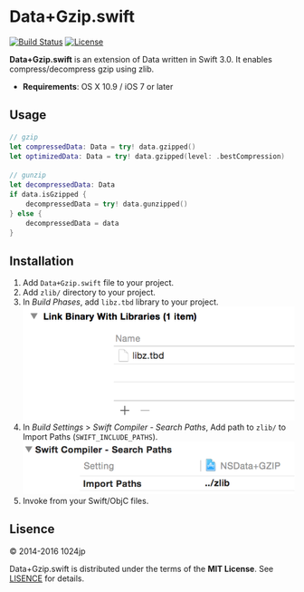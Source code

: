
Data+Gzip.swift
========================

[![Build Status](http://img.shields.io/travis/1024jp/NSData-GZIP/master.svg?style=flat)](https://travis-ci.org/1024jp/NSData-GZIP)
[![License](https://img.shields.io/github/license/1024jp/NSData-GZIP.svg)](https://github.com/1024jp/NSData-GZIP/blob/develop/LICENSE)

__Data+Gzip.swift__ is an extension of Data written in Swift 3.0. It enables compress/decompress gzip using zlib.

- __Requirements__: OS X 10.9 / iOS 7 or later


## Usage

```swift
// gzip
let compressedData: Data = try! data.gzipped()
let optimizedData: Data = try! data.gzipped(level: .bestCompression)

// gunzip
let decompressedData: Data
if data.isGzipped {
    decompressedData = try! data.gunzipped()
} else {
    decompressedData = data
}

```


## Installation

1. Add `Data+Gzip.swift` file to your project.
2. Add `zlib/` directory to your project.
3. In *Build Phases*, add `libz.tbd` library to your project.
    ![screenshot](Documentation/binary_link@2x.png)
4. In *Build Settings* > *Swift Compiler - Search Paths*, Add path to `zlib/` to Import Paths (`SWIFT_INCLUDE_PATHS`).
    ![screenshot](Documentation/search_paths@2x.png)
5. Invoke from your Swift/ObjC files.


## Lisence

© 2014-2016 1024jp

Data+Gzip.swift is distributed under the terms of the __MIT License__. See [LISENCE](LISENCE) for details.
